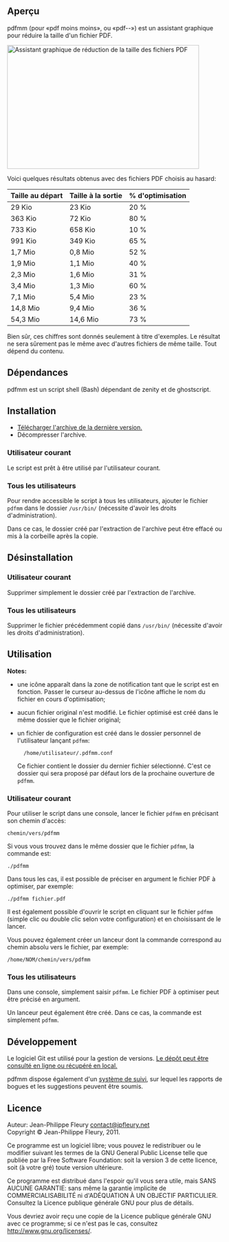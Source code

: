 ## Aperçu

pdfmm (pour «pdf moins moins», ou «pdf--») est un assistant graphique pour réduire la taille d'un fichier PDF.

<img class="imgCentre" src="http://jpfleury.indefero.net/p/pdfmm/source/tree/master/doc/exemple1.png" width="446" height="287" alt="Assistant graphique de réduction de la taille des fichiers PDF" />

Voici quelques résultats obtenus avec des fichiers PDF choisis au hasard:

| Taille au départ | Taille à la sortie | % d'optimisation |
| ---------------- | ------------------ | ---------------- |
| 29 Kio           | 23 Kio             | 20 %             |
| 363 Kio          | 72 Kio             | 80 %             |
| 733 Kio          | 658 Kio            | 10 %             |
| 991 Kio          | 349 Kio            | 65 %             |
| 1,7 Mio          | 0,8 Mio            | 52 %             |
| 1,9 Mio          | 1,1 Mio            | 40 %             |
| 2,3 Mio          | 1,6 Mio            | 31 %             |
| 3,4 Mio          | 1,3 Mio            | 60 %             |
| 7,1 Mio          | 5,4 Mio            | 23 %             |
| 14,8 Mio         | 9,4 Mio            | 36 %             |
| 54,3 Mio         | 14,6 Mio           | 73 %             |

Bien sûr, ces chiffres sont donnés seulement à titre d'exemples. Le résultat ne sera sûrement pas le même avec d'autres fichiers de même taille. Tout dépend du contenu.

## Dépendances

pdfmm est un script shell (Bash) dépendant de zenity et de ghostscript.

## Installation

- [Télécharger l'archive de la dernière version.](http://jpfleury.indefero.net/p/pdfmm/source/download/master/)
- Décompresser l'archive.

### Utilisateur courant

Le script est prêt à être utilisé par l'utilisateur courant.

### Tous les utilisateurs

Pour rendre accessible le script à tous les utilisateurs, ajouter le fichier `pdfmm` dans le dossier `/usr/bin/` (nécessite d'avoir les droits d'administration).

Dans ce cas, le dossier créé par l'extraction de l'archive peut être effacé ou mis à la corbeille après la copie.

## Désinstallation

### Utilisateur courant

Supprimer simplement le dossier créé par l'extraction de l'archive.

### Tous les utilisateurs

Supprimer le fichier précédemment copié dans `/usr/bin/` (nécessite d'avoir les droits d'administration).

## Utilisation

**Notes:**

- une icône apparaît dans la zone de notification tant que le script est en fonction. Passer le curseur au-dessus de l'icône affiche le nom du fichier en cours d'optimisation;

- aucun fichier original n'est modifié. Le fichier optimisé est créé dans le même dossier que le fichier original;

- un fichier de configuration est créé dans le dossier personnel de l'utilisateur lançant `pdfmm`:

		/home/utilisateur/.pdfmm.conf

	Ce fichier contient le dossier du dernier fichier sélectionné. C'est ce dossier qui sera proposé par défaut lors de la prochaine ouverture de `pdfmm`.

### Utilisateur courant

Pour utiliser le script dans une console, lancer le fichier `pdfmm` en précisant son chemin d'accès:

	chemin/vers/pdfmm

Si vous vous trouvez dans le même dossier que le fichier `pdfmm`, la commande est:

	./pdfmm

Dans tous les cas, il est possible de préciser en argument le fichier PDF à optimiser, par exemple:

	./pdfmm fichier.pdf

Il est également possible d'ouvrir le script en cliquant sur le fichier `pdfmm` (simple clic ou double clic selon votre configuration) et en choisissant de le lancer.

Vous pouvez également créer un lanceur dont la commande correspond au chemin absolu vers le fichier, par exemple:

	/home/NOM/chemin/vers/pdfmm

### Tous les utilisateurs

Dans une console, simplement saisir `pdfmm`. Le fichier PDF à optimiser peut être précisé en argument.

Un lanceur peut également être créé. Dans ce cas, la commande est simplement `pdfmm`.

## Développement

Le logiciel Git est utilisé pour la gestion de versions. [Le dépôt peut être consulté en ligne ou récupéré en local.][git]

pdfmm dispose également d'un [système de suivi], sur lequel les rapports de bogues et les suggestions peuvent être soumis.

[git]: http://jpfleury.indefero.net/p/pdfmm/source/tree/master/
[système de suivi]: http://jpfleury.indefero.net/p/pdfmm/issues/

## Licence

Auteur: Jean-Philippe Fleury <contact@jpfleury.net>  
Copyright © Jean-Philippe Fleury, 2011.

Ce programme est un logiciel libre; vous pouvez le redistribuer ou le
modifier suivant les termes de la GNU General Public License telle que
publiée par la Free Software Foundation: soit la version 3 de cette
licence, soit (à votre gré) toute version ultérieure.

Ce programme est distribué dans l'espoir qu'il vous sera utile, mais SANS
AUCUNE GARANTIE: sans même la garantie implicite de COMMERCIALISABILITÉ
ni d'ADÉQUATION À UN OBJECTIF PARTICULIER. Consultez la Licence publique
générale GNU pour plus de détails.

Vous devriez avoir reçu une copie de la Licence publique générale GNU avec
ce programme; si ce n'est pas le cas, consultez
<http://www.gnu.org/licenses/>.

